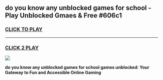 
## do you know any unblocked games for school - Play Unblocked Gmaes & Free #606c1
<h3>
<a href="https://premium.freeplayer.one?title=do_you_know_any_unblocked_games_for_school&ref=01M">CLICK TO PLAY</a></h3>
<hr>

<h3>
<a href="https://premium.freeplayer.one?title=do_you_know_any_unblocked_games_for_school&ref=01M">CLICK 2 PLAY</a>
  
</h3>

<a href="https://premium.freeplayer.one?title=do_you_know_any_unblocked_games_for_school&ref=01M"><img src="https://clearcache.store/games.png"></a>


**do you know any unblocked games for school games unblocked: Your Gateway to Fun and Accessible Online Gaming**
